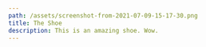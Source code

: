 ```yaml
---
path: /assets/screenshot-from-2021-07-09-15-17-30.png
title: The Shoe
description: This is an amazing shoe. Wow.
---
```

